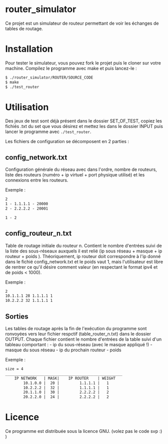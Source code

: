 
# router_simulator

Ce projet est un simulateur de routeur permettant de voir les échanges de tables de routage.

# Installation

Pour tester le simulateur, vous pouvez fork le projet puis le cloner sur votre machine. Compilez le programme avec make et puis lancez-le :

```bash
$ ./router_simulator/ROUTER/SOURCE_CODE
$ make
$ ./test_router
```

# Utilisation

Des jeux de test sont déjà présent dans le dossier SET_OF_TEST, copiez les fichiés .txt du set que vous désirez et mettez les dans le dossier INPUT puis lancer le programme avec `./test_router`.

Les fichiers de configuration se décomposent en 2 parties :

## config_network.txt

Configuration générale du réseau avec dans l'ordre, nombre de routeurs, liste des routeurs (numéro + ip virtuel + port physique utilisé) et les connexions entre les routeurs.

Exemple : 
```txt
2
1 - 1.1.1.1 - 20000
2 - 2.2.2.2 - 20001

1 - 2
```

## config_routeur_n.txt

Table de routage initiale du routeur n. Contient le nombre d'entrées suivi de la liste des sous-réseaux auxquels il est relié (ip sous réseau + masque + ip routeur + poids ).
Théoriquement, ip routeur doit correspondre à l'ip donné dans le fichié config_network.txt et le poids vaut 1, mais l'utilisateur est libre de rentrer ce qu'il désire comment valeur (en respectant le format ipv4 et de poids < 1000).

Exemple :
```txt
2
10.1.1.1 28 1.1.1.1 1
10.2.2.2 32 1.1.1.1 1
```

## Sorties

Les tables de routage après la fin de l'exécution du programme sont ronvoyées vers leur fichier respctif (table_router_n.txt) dans le dossier OUTPUT.
Chaque fichier contient le nombre d'entrées de la table suivi d'un tableau comportant :
    - ip du sous-réseau (avec le masque appliqué !)
    - masque du sous réseau
    - ip du prochain routeur
    - poids

Exemple :
```txt
size = 4
____________________________________________________
    IP NETWORK   | MASK|    IP ROUTER    | WEIGHT 
        10.1.0.0 |  20 |         1.1.1.1 |   1 
        10.2.2.2 |  32 |         1.1.1.1 |   1 
        20.1.1.0 |  30 |         2.2.2.2 |   2 
        20.2.2.0 |  24 |         2.2.2.2 |   2 
```


# Licence

Ce programme est distribuée sous la licence GNU. (volez pas le code svp :) )
